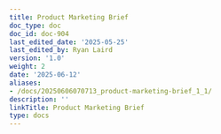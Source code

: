 ```yaml
---
title: Product Marketing Brief
doc_type: doc
doc_id: doc-904
last_edited_date: '2025-05-25'
last_edited_by: Ryan Laird
version: '1.0'
weight: 2
date: '2025-06-12'
aliases:
- /docs/20250606070713_product-marketing-brief_1_1/
description: ''
linkTitle: Product Marketing Brief
type: docs
---
```


